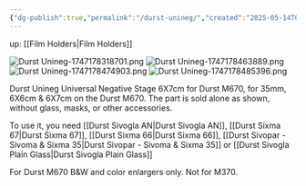 ```yaml
---
{"dg-publish":true,"permalink":"/durst-unineg/","created":"2025-05-14T00:59:54.387+02:00"}
---
```


up: [[Film Holders\|Film Holders]]

![Durst Unineg-1747178318701.png](/img/user/Assets/Durst%20Unineg-1747178318701.png)
![Durst Unineg-1747178463889.png](/img/user/Assets/Durst%20Unineg-1747178463889.png)
![Durst Unineg-1747178474903.png](/img/user/Assets/Durst%20Unineg-1747178474903.png)
![Durst Unineg-1747178485396.png](/img/user/Assets/Durst%20Unineg-1747178485396.png)


Durst Unineg Universal Negative Stage 6X7cm for Durst M670, for 35mm, 6X6cm & 6X7cm on the Durst M670. The part is sold alone as shown, without glass, masks, or other accessories.

To use it, you need [[Durst Sivogla AN\|Durst Sivogla AN]], [[Durst Sixma 67\|Durst Sixma 67]], [[Durst Sixma 66\|Durst Sixma 66]], [[Durst Sivopar - Sivoma & Sixma 35\|Durst Sivopar - Sivoma & Sixma 35]] or [[Durst Sivogla Plain Glass\|Durst Sivogla Plain Glass]]

For Durst M670 B&W and color enlargers only. Not for M370.